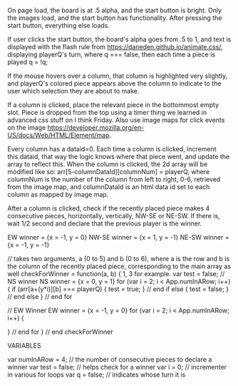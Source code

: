 On page load, the board is at .5 alpha, and the start button is bright.  Only the images load, and the start button has functionality.  After pressing the start button, everything else loads.

If user clicks the start button, the board's alpha goes from .5 to 1, and text is displayed with the flash rule from https://daneden.github.io/animate.css/, displaying playerQ's turn, where q === false, then each time a piece is played q = !q;

If the mouse hovers over a column, that column is highlighted very slightly, and playerQ's colored piece appears above the column to indicate to the user which selection they are about to make.

If a column is clicked, place the relevant piece in the bottommost empty slot.  Piece is dropped from the top using a timer thing we learned in advanced css stuff on I think Friday.  Also use image maps for click events on the image https://developer.mozilla.org/en-US/docs/Web/HTML/Element/map.

Every column has a dataid=0.  Each time a column is clicked, increment this.dataid, that way the logic knows where that piece went, and update the array to reflect this.  When the column is clicked, the 2d array will be modified like so: arr[5-columnDataId][columnNum] = playerQ, where columnNum is the number of the column from left to right, 0-6, retrieved from the image map, and columnDataId is an html data id set to each column as mapped by image map.

After a column is clicked, check if the recently placed piece makes 4 consecutive pieces, horizontally, vertically, NW-SE or NE-SW.  If there is, wait 1/2 second and declare that the previous player is the winner.

EW winner = {x = -1, y = 0}
NW-SE winner = {x = 1, y = -1}
NE-SW winner = {x = -1, y = -1}

// takes two arguments, a (0 to 5) and b (0 to 6), where a is the row and b is the column of the recently placed piece, corresponding to the main array as well
checkForWinner = function(a, b) {
  1, 3 for example.
  var test = false;
  // NS winner
  NS winner = {x = 0, y = 1}
  for (var i = 2; i < App.numInARow; i++) {
    if (arr[a+(y*i)][b] === playerQ) {
      test = true;
    } // end if
    else {
      test = false;
    } // end else
  } // end for

  // EW Winner
  EW winner = {x = -1, y = 0}
  for (var i = 2; i < App.numInARow; i++) {

  } // end for
} // end checkForWinner

VARIABLES

var numInARow = 4;        // the number of consecutive pieces to declare a winner
var test = false;         // helps check for a winner
var i = 0;                // incrementer in various for loops
var q = false;            // indicates whose turn it is
